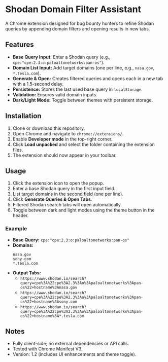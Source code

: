 # Shodan Domain Filter Assistant

A Chrome extension designed for bug bounty hunters to refine Shodan queries by appending domain filters and opening results in new tabs.

## Features
- **Base Query Input:** Enter a Shodan query (e.g., `cpe:"cpe:2.3:o:paloaltonetworks:pan-os"`).
- **Domain List Input:** Add target domains (one per line, e.g., `nasa.gov`, `*.tesla.com`).
- **Generate & Open:** Creates filtered queries and opens each in a new tab with a 1.5-second delay.
- **Persistence:** Stores the last used base query in `localStorage`.
- **Validation:** Ensures valid domain inputs.
- **Dark/Light Mode:** Toggle between themes with persistent storage.

## Installation
1. Clone or download this repository.
2. Open Chrome and navigate to `chrome://extensions/`.
3. Enable **Developer mode** in the top-right corner.
4. Click **Load unpacked** and select the folder containing the extension files.
5. The extension should now appear in your toolbar.

## Usage
1. Click the extension icon to open the popup.
2. Enter a base Shodan query in the first input field.
3. List target domains in the second field (one per line).
4. Click **Generate Queries & Open Tabs**.
5. Filtered Shodan search tabs will open automatically.
6. Toggle between dark and light modes using the theme button in the header.

### Example
- **Base Query:** `cpe:"cpe:2.3:o:paloaltonetworks:pan-os"`
- **Domains:**
  ```
  nasa.gov
  sony.com
  *.tesla.com
  ```
- **Output Tabs:**
  - `https://www.shodan.io/search?query=cpe%3A%22cpe%3A2.3%3Ao%3Apaloaltonetworks%3Apan-os%22+hostname%3Anasa.gov`
  - `https://www.shodan.io/search?query=cpe%3A%22cpe%3A2.3%3Ao%3Apaloaltonetworks%3Apan-os%22+hostname%3Asony.com`
  - `https://www.shodan.io/search?query=cpe%3A%22cpe%3A2.3%3Ao%3Apaloaltonetworks%3Apan-os%22+hostname%3A*.tesla.com`

## Notes
- Fully client-side; no external dependencies or API calls.
- Tested with Chrome Manifest V3.
- Version: 1.2 (includes UI enhancements and theme toggle).
